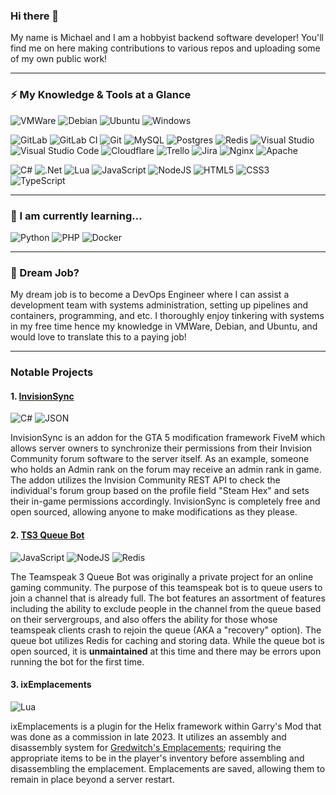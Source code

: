 ### Hi there 👋

My name is Michael and I am a hobbyist backend software developer! You'll find me on here making contributions to various repos and uploading some of my own public work!
***
### ⚡ My Knowledge & Tools at a Glance
![VMWare](https://img.shields.io/badge/VMware-231f20?style=for-the-badge&logo=VMware&logoColor=white) ![Debian](https://img.shields.io/badge/Debian-D70A53?style=for-the-badge&logo=debian&logoColor=white) ![Ubuntu](https://img.shields.io/badge/Ubuntu-E95420?style=for-the-badge&logo=ubuntu&logoColor=white) ![Windows](https://img.shields.io/badge/Windows-0078D6?style=for-the-badge&logo=windows&logoColor=white)

![GitLab](https://img.shields.io/badge/gitlab-%23181717.svg?style=for-the-badge&logo=gitlab&logoColor=white) ![GitLab CI](https://img.shields.io/badge/gitlab%20ci-%23181717.svg?style=for-the-badge&logo=gitlab&logoColor=white) ![Git](https://img.shields.io/badge/GIT-E44C30?style=for-the-badge&logo=git&logoColor=white) ![MySQL](https://img.shields.io/badge/mysql-%2300f.svg?style=for-the-badge&logo=mysql&logoColor=white) ![Postgres](https://img.shields.io/badge/postgres-%23316192.svg?style=for-the-badge&logo=postgresql&logoColor=white) ![Redis](https://img.shields.io/badge/redis-%23DD0031.svg?style=for-the-badge&logo=redis&logoColor=white) ![Visual Studio](https://img.shields.io/badge/Visual%20Studio-5C2D91.svg?style=for-the-badge&logo=visual-studio&logoColor=white) ![Visual Studio Code](https://img.shields.io/badge/Visual%20Studio%20Code-0078d7.svg?style=for-the-badge&logo=visual-studio-code&logoColor=white) ![Cloudflare](https://img.shields.io/badge/Cloudflare-F38020?style=for-the-badge&logo=Cloudflare&logoColor=white) ![Trello](https://img.shields.io/badge/Trello-%23026AA7.svg?style=for-the-badge&logo=Trello&logoColor=white) ![Jira](https://img.shields.io/badge/Jira-0052CC?style=for-the-badge&logo=Jira&logoColor=white) ![Nginx](https://img.shields.io/badge/Nginx-009639?style=for-the-badge&logo=nginx&logoColor=white) ![Apache](https://img.shields.io/badge/Apache-D22128?style=for-the-badge&logo=Apache&logoColor=white) 

![C#](https://camo.githubusercontent.com/09cec762105de8172bab7e4d6bda87a5d92fcfac47689fff9e7f2b2e604ca4ea/68747470733a2f2f696d672e736869656c64732e696f2f62616467652f6373686172702d3243324437323f7374796c653d666f722d7468652d6261646765266c6f676f3d637368617270266c6f676f436f6c6f723d343437394131) ![.Net](https://img.shields.io/badge/.NET-5C2D91?style=for-the-badge&logo=.net&logoColor=white) ![Lua](https://img.shields.io/badge/lua-%232C2D72.svg?style=for-the-badge&logo=lua&logoColor=white) ![JavaScript](https://img.shields.io/badge/javascript-%23323330.svg?style=for-the-badge&logo=javascript&logoColor=%23F7DF1E) ![NodeJS](https://img.shields.io/badge/node.js-6DA55F?style=for-the-badge&logo=node.js&logoColor=white) ![HTML5](https://img.shields.io/badge/html5-%23E34F26.svg?style=for-the-badge&logo=html5&logoColor=white) ![CSS3](https://img.shields.io/badge/css3-%231572B6.svg?style=for-the-badge&logo=css3&logoColor=white) ![TypeScript](	https://img.shields.io/badge/TypeScript-007ACC?style=for-the-badge&logo=typescript&logoColor=white)
***
### 🌱 I am currently learning...
![Python](https://img.shields.io/badge/python-3670A0?style=for-the-badge&logo=python&logoColor=ffdd54) ![PHP](https://img.shields.io/badge/php-%23777BB4.svg?style=for-the-badge&logo=php&logoColor=white) ![Docker](https://img.shields.io/badge/docker-%230db7ed.svg?style=for-the-badge&logo=docker&logoColor=white)
***
### 🏢 Dream Job?
My dream job is to become a DevOps Engineer where I can assist a development team with systems administration, setting up pipelines and containers, programming, and etc. I thoroughly enjoy tinkering with systems in my free time hence my knowledge in VMWare, Debian, and Ubuntu, and would love to translate this to a paying job!
***
### Notable Projects
#### 1. [InvisionSync](https://github.com/Blizzard098/InvisionSync)
![C#](https://camo.githubusercontent.com/09cec762105de8172bab7e4d6bda87a5d92fcfac47689fff9e7f2b2e604ca4ea/68747470733a2f2f696d672e736869656c64732e696f2f62616467652f6373686172702d3243324437323f7374796c653d666f722d7468652d6261646765266c6f676f3d637368617270266c6f676f436f6c6f723d343437394131) ![JSON](https://img.shields.io/badge/json-5E5C5C?style=for-the-badge&logo=json&logoColor=white)

InvisionSync is an addon for the GTA 5 modification framework FiveM which allows server owners to synchronize their permissions from their Invision Community forum software to the server itself. As an example, someone who holds an Admin rank on the forum may receive an admin rank in game. The addon utilizes the Invision Community REST API to check the individual's forum group based on the profile field "Steam Hex" and sets their in-game permissions accordingly. InvisionSync is completely free and open sourced, allowing anyone to make modifications as they please.

#### 2. [TS3 Queue Bot](https://github.com/Blizzard098/ts3-queue-bot)
![JavaScript](https://img.shields.io/badge/javascript-%23323330.svg?style=for-the-badge&logo=javascript&logoColor=%23F7DF1E) ![NodeJS](https://img.shields.io/badge/node.js-6DA55F?style=for-the-badge&logo=node.js&logoColor=white) ![Redis](https://img.shields.io/badge/redis-%23DD0031.svg?style=for-the-badge&logo=redis&logoColor=white)

The Teamspeak 3 Queue Bot was originally a private project for an online gaming community. The purpose of this teamspeak bot is to queue users to join a channel that is already full. The bot features an assortment of features including the ability to exclude people in the channel from the queue based on their servergroups, and also offers the ability for those whose teamspeak clients crash to rejoin the queue (AKA a "recovery" option). The queue bot utilizes Redis for caching and storing data. While the queue bot is open sourced, it is **unmaintained** at this time and there may be errors upon running the bot for the first time.

#### 3. ixEmplacements
![Lua](https://img.shields.io/badge/Lua-2C2D72?style=for-the-badge&logo=lua&logoColor=white)

ixEmplacements is a plugin for the Helix framework within Garry's Mod that was done as a commission in late 2023. It utilizes an assembly and disassembly system for [Gredwitch's Emplacements](https://steamcommunity.com/sharedfiles/filedetails/?id=1391460275); requiring the appropriate items to be in the player's inventory before assembling and disassembling the emplacement. Emplacements are saved, allowing them to remain in place beyond a server restart.
